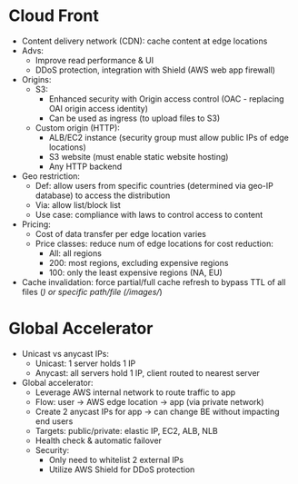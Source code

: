 # Cloud Front
- Content delivery network (CDN): cache content at edge locations
- Advs:
  - Improve read performance & UI
  - DDoS protection, integration with Shield (AWS web app firewall)
- Origins:
  - S3:
    - Enhanced security with Origin access control (OAC - replacing OAI origin access identity)
    - Can be used as ingress (to upload files to S3)
  - Custom origin (HTTP):
    - ALB/EC2 instance (security group must allow public IPs of edge locations)
    - S3 website (must enable static website hosting)
    - Any HTTP backend
- Geo restriction:
  - Def: allow users from specific countries (determined via geo-IP database) to access the distribution
  - Via: allow list/block list
  - Use case: compliance with laws to control access to content
- Pricing:
  - Cost of data transfer per edge location varies
  - Price classes: reduce num of edge locations for cost reduction:
    - All: all regions
    - 200: most regions, excluding expensive regions
    - 100: only the least expensive regions (NA, EU)
- Cache invalidation: force partial/full cache refresh to bypass TTL of all files (*) or specific path/file (/images/*)
# Global Accelerator
- Unicast vs anycast IPs:
  - Unicast: 1 server holds 1 IP
  - Anycast: all servers hold 1 IP, client routed to nearest server
- Global accelerator:
  - Leverage AWS internal network to route traffic to app
  - Flow: user -> AWS edge location -> app (via private network)
  - Create 2 anycast IPs for app -> can change BE without impacting end users
  - Targets: public/private: elastic IP, EC2, ALB, NLB
  - Health check & automatic failover
  - Security:
    - Only need to whitelist 2 external IPs
    - Utilize AWS Shield for DDoS protection